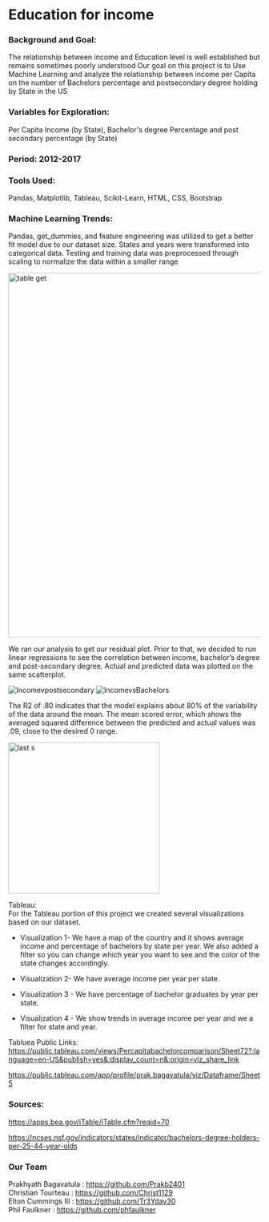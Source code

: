 # Education for income

### Background and Goal:
The relationship between income and Education level is well established but remains sometimes poorly understood
Our goal on this project is to Use Machine Learning and analyze the relationship between income per Capita on the number of  Bachelors percentage and postsecondary degree holding by State in the US

### Variables for Exploration: 
Per Capita Income (by State), Bachelor's degree Percentage and post secondary percentage (by State)

### Period: 2012-2017

### Tools Used:
Pandas, Matplotlib, Tableau, Scikit-Learn, HTML, CSS, Bootstrap

### Machine Learning Trends:

Pandas, get_dummies, and feature engineering was utilized to get a better fit model due to our dataset size. States and years were transformed into categorical data. Testing and training data was preprocessed through scaling to normalize the data within a smaller range

<img width="728" alt="table get" src="https://user-images.githubusercontent.com/100292828/187718726-ebd4a5d4-d0d8-4422-b042-44b0adf9faaf.png">

We ran our analysis to get our residual plot. Prior to that, we decided to run linear regressions to see the correlation between income, bachelor’s degree and post-secondary degree. Actual and predicted data was plotted on the same scatterplot.

![Incomevpostsecondary](https://user-images.githubusercontent.com/100292828/187719051-4c6401c7-ef38-469c-9136-0facc462850e.png)
![IncomevsBachelors](https://user-images.githubusercontent.com/100292828/187719306-83a33e31-6f54-4b15-a332-20ac0ba660ba.png)

The R2 of .80 indicates that the model explains about 80% of the variability of the data around the mean. The mean scored error, which shows the averaged squared difference between the predicted and actual values was .09, close to the desired 0 range. 

<img width="302" alt="last s" src="https://user-images.githubusercontent.com/100292828/187720027-e078254f-a8f2-4d47-829e-fd2d26179c66.png">

Tableau: <br>
For the Tableau portion of this project we created several visualizations based on our dataset.
* Visualization 1- We have a map of the country and it shows average income and percentage of bachelors by state per year. We also added a filter so you can change which year you want to see and the color of the state changes accordingly.

* Visualization 2- We have average income per year per state.

* Visualization 3 - We have percentage of bachelor graduates by year per state.

* Visualization 4 - We show trends in average income per year and we a filter for state and year.

Tabluea Public Links: <br>
https://public.tableau.com/views/Percapitabachelorcomparison/Sheet72?:language=en-US&publish=yes&:display_count=n&:origin=viz_share_link

https://public.tableau.com/app/profile/prak.bagavatula/viz/Dataframe/Sheet5

### Sources: 

https://apps.bea.gov/iTable/iTable.cfm?reqid=70 

https://ncses.nsf.gov/indicators/states/indicator/bachelors-degree-holders-per-25-44-year-olds 

### Our Team <br>
Prakhyath Bagavatula : https://github.com/Prakb2401 <br>
Christian Tourteau : https://github.com/Christ1129 <br>
Elton Cummings III : https://github.com/Tr3Yday30 <br>
Phil Faulkner : https://github.com/phfaulkner




